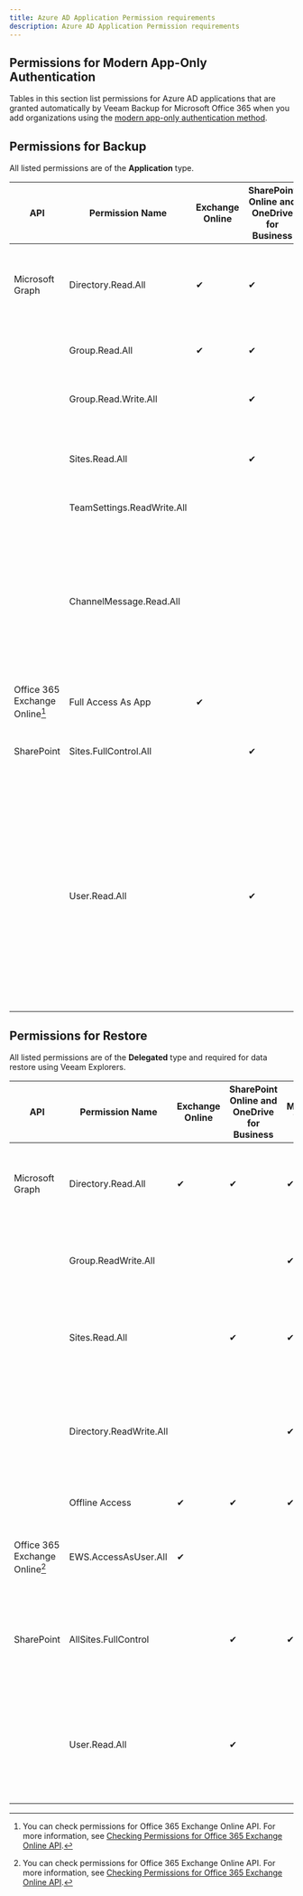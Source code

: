 ```yaml
---
title: Azure AD Application Permission requirements
description: Azure AD Application Permission requirements
---
```


## Permissions for Modern App-Only Authentication

Tables in this section list permissions for Azure AD applications that are granted automatically by Veeam Backup for Microsoft Office 365 when you add organizations using the [modern app-only authentication method](https://helpcenter.veeam.com/docs/vbo365/guide/adding_o365_organizations_sd.html).

## Permissions for Backup

All listed permissions are of the **Application** type.

| API      |    Permission Name |  Exchange Online | SharePoint Online and OneDrive for Business | Microsoft Teams | Description |
| ----------- | ----------- | ----------- | ----------- | ----------- | ----------- |
| Microsoft Graph | Directory.Read.All | ✔ | ✔ | ✔ | Querying Azure AD for organization properties, the list of users and groups and their properties.|
| | Group.Read.All | ✔ | ✔ | ✔ | Querying Azure AD for the list of groups and group sites.|
| | Group.Read.Write.All|  | ✔ | ✔ | Querying Azure AD for the list of groups and group sites.|
| | Sites.Read.All |  | ✔ | ✔ | Querying Azure AD for the list of sites and getting download URLs for files and their versions.|
| | TeamSettings.ReadWrite.All |  |  | ✔ | Accessing archived teams.|
| | ChannelMessage.Read.All |  |  | ✔ | Accessing all Teams public channel messages. Note: This permission is only required if you want to back up team chats using Teams Export APIs. For more information, see [Organization Object Types](https://helpcenter.veeam.com/docs/vbo365/guide/vbo_object_types.html#team_chats).|
| Office 365 Exchange Online[^1] |Full Access As App | ✔ |  | ✔ | Reading mailboxes content. |
| SharePoint | Sites.FullControl.All |  | ✔ | ✔ | Reading SharePoint sites and OneDrive accounts content. |
|  | User.Read.All |  | ✔ | ✔ | Reading OneDrive accounts (getting site IDs). Note: This permission is not used to back up Microsoft Teams data, but you must grant it along with SharePoint Online and OneDrive for Business permission to add Microsoft 365 organization successfully. |

[^1]:
    You can check permissions for Office 365 Exchange Online API. For more information, see [Checking Permissions for Office 365 Exchange Online API](https://helpcenter.veeam.com/docs/vbo365/guide/permissions_exchange_online_api_checking.html).

## Permissions for Restore

All listed permissions are of the **Delegated** type and required for data restore using Veeam Explorers.

| API      |    Permission Name |  Exchange Online | SharePoint Online and OneDrive for Business | Microsoft Teams | Description |
| ----------- | ----------- | ----------- | ----------- | ----------- | ----------- |
| Microsoft Graph | Directory.Read.All | ✔ | ✔ | ✔ | Querying Azure AD for organization properties, the list of users and groups and their properties.|
| | Group.ReadWrite.All |  |  | ✔ | Recreating in Azure AD an associated group in case of teams restore.|
| | Sites.Read.All |  | ✔ | ✔ | Accessing sites of the applications that are installed from the SharePoint store.|
| | Directory.ReadWrite.All |  |  | ✔ | Setting the preferred data location when creating a new O365 group for a multi-geo tenant in case of teams restore.|
| | Offline Access | ✔ | ✔ | ✔ | Obtaining a refresh token from Azure AD.|
| Office 365 Exchange Online[^1] | EWS.AccessAsUser.All | ✔ |  |  | Accessing mailboxes as the signed-in user (impersonation) through EWS.|
| SharePoint | AllSites.FullControl |  | ✔ | ✔ | Reading the current state and restoring SharePoint sites and OneDrive accounts content.|
|  | User.Read.All |  | ✔ |  | Resolving OneDrive accounts (getting site IDs). Note: This permission is not required to restore SharePoint Online data.|

[^1]:
    You can check permissions for Office 365 Exchange Online API. For more information, see [Checking Permissions for Office 365 Exchange Online API](https://helpcenter.veeam.com/docs/vbo365/guide/permissions_exchange_online_api_checking.html).

